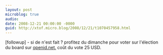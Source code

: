 ```yaml
---
layout: post
microblog: true
audio: 
date: 2008-12-21 00:00:00 -0000
guid: http://xtof.micro.blog/2008/12/21/t1070457958.html
---
```

[followup] - si de n'est fait ? profitez du dimanche pour voter sur l'élection du board sur [openid.net.](http://openid.net.) coût du vote 25 USD.
